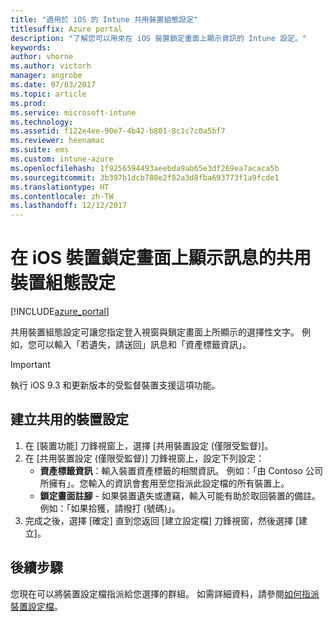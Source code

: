 ```yaml
---
title: "適用於 iOS 的 Intune 共用裝置組態設定"
titlesuffix: Azure portal
description: "了解您可以用來在 iOS 裝置鎖定畫面上顯示資訊的 Intune 設定。"
keywords: 
author: vhorne
ms.author: victorh
manager: angrobe
ms.date: 07/03/2017
ms.topic: article
ms.prod: 
ms.service: microsoft-intune
ms.technology: 
ms.assetid: f122e4ee-90e7-4b42-b801-8c1c7c0a5bf7
ms.reviewer: heenamac
ms.suite: ems
ms.custom: intune-azure
ms.openlocfilehash: 1f9256594493aeebda9ab65e3df269ea7acaca5b
ms.sourcegitcommit: 3b397b1dcb780e2f82a3d8fba693773f1a9fcde1
ms.translationtype: HT
ms.contentlocale: zh-TW
ms.lasthandoff: 12/12/2017
---
```

# <a name="shared-device-configuration-settings-to-display-messages-on-the-ios-device-lock-screen"></a>在 iOS 裝置鎖定畫面上顯示訊息的共用裝置組態設定

[!INCLUDE[azure_portal](./includes/azure_portal.md)]

共用裝置組態設定可讓您指定登入視窗與鎖定畫面上所顯示的選擇性文字。 例如，您可以輸入「若遺失，請送回」訊息和「資產標籤資訊」。 

>[!IMPORTANT]
> 執行 iOS 9.3 和更新版本的受監督裝置支援這項功能。

## <a name="create-shared-device-settings"></a>建立共用的裝置設定

1. 在 [裝置功能] 刀鋒視窗上，選擇 [共用裝置設定 (僅限受監督)]。
2. 在 [共用裝置設定 (僅限受監督)] 刀鋒視窗上，設定下列設定：
    - **資產標籤資訊**：輸入裝置資產標籤的相關資訊。 例如：「由 Contoso 公司所擁有」。您輸入的資訊會套用至您指派此設定檔的所有裝置上。
    - **鎖定畫面註腳** - 如果裝置遺失或遭竊，輸入可能有助於取回裝置的備註。 例如：「如果拾獲，請撥打 (號碼)」。
3. 完成之後，選擇 [確定] 直到您返回 [建立設定檔] 刀鋒視窗，然後選擇 [建立]。 


## <a name="next-steps"></a>後續步驟

您現在可以將裝置設定檔指派給您選擇的群組。 如需詳細資料，請參閱[如何指派裝置設定檔](device-profile-assign.md)。

